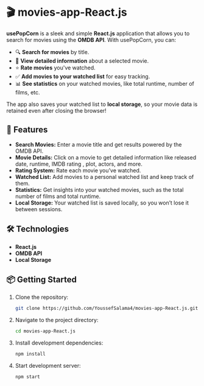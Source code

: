 # 🎬 movies-app-React.js

**usePopCorn** is a sleek and simple **React.js** application that allows you to search for movies using the **OMDB API**. With usePopCorn, you can:

- 🔍 **Search for movies** by title.
- 📝 **View detailed information** about a selected movie.
- ⭐ **Rate movies** you've watched.
- ✅ **Add movies to your watched list** for easy tracking.
- 📊 **See statistics** on your watched movies, like total runtime, number of films, etc.

The app also saves your watched list to **local storage**, so your movie data is retained even after closing the browser!

## 🚀 Features

- **Search Movies:** Enter a movie title and get results powered by the OMDB API.
- **Movie Details:** Click on a movie to get detailed information like released date, runtime, IMDB rating , plot, actors, and more.
- **Rating System:** Rate each movie you’ve watched.
- **Watched List:** Add movies to a personal watched list and keep track of them.
- **Statistics:** Get insights into your watched movies, such as the total number of films and total runtime.
- **Local Storage:** Your watched list is saved locally, so you won’t lose it between sessions.

## 🛠️ Technologies

- **React.js**
- **OMDB API**
- **Local Storage**

## 📦 Getting Started

1. Clone the repository:

   ```bash
   git clone https://github.com/YoussefSalama4/movies-app-React.js.git
   ```

2. Navigate to the project directory:

   ```bash
   cd movies-app-React.js
   ```

3. Install development dependencies:

   ```bash
   npm install
   ```

4. Start development server:
   ```bash
   npm start
   ```
